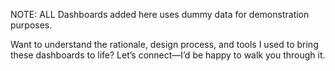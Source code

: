 NOTE: ALL Dashboards added here uses dummy data for demonstration purposes.

Want to understand the rationale, design process, and tools I used to bring these dashboards to life?
Let’s connect—I’d be happy to walk you through it.

